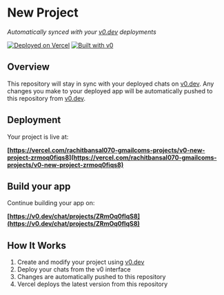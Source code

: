 # New Project

*Automatically synced with your [v0.dev](https://v0.dev) deployments*

[![Deployed on Vercel](https://img.shields.io/badge/Deployed%20on-Vercel-black?style=for-the-badge&logo=vercel)](https://vercel.com/rachitbansal070-gmailcoms-projects/v0-new-project-zrmoq0fiqs8)
[![Built with v0](https://img.shields.io/badge/Built%20with-v0.dev-black?style=for-the-badge)](https://v0.dev/chat/projects/ZRmOq0fIqS8)

## Overview

This repository will stay in sync with your deployed chats on [v0.dev](https://v0.dev).
Any changes you make to your deployed app will be automatically pushed to this repository from [v0.dev](https://v0.dev).

## Deployment

Your project is live at:

**[https://vercel.com/rachitbansal070-gmailcoms-projects/v0-new-project-zrmoq0fiqs8](https://vercel.com/rachitbansal070-gmailcoms-projects/v0-new-project-zrmoq0fiqs8)**

## Build your app

Continue building your app on:

**[https://v0.dev/chat/projects/ZRmOq0fIqS8](https://v0.dev/chat/projects/ZRmOq0fIqS8)**

## How It Works

1. Create and modify your project using [v0.dev](https://v0.dev)
2. Deploy your chats from the v0 interface
3. Changes are automatically pushed to this repository
4. Vercel deploys the latest version from this repository
